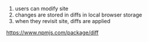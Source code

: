 1. users can modify site
2. changes are stored in diffs in local browser storage
3. when they revisit site, diffs are applied

https://www.npmjs.com/package/diff